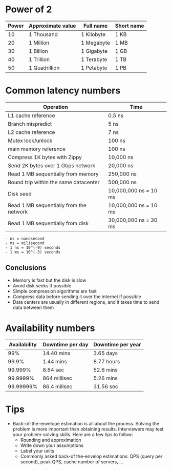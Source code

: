 # Power of 2
| Power | Approximate value | Full name  | Short name |
| ----- | ----------------- | ---------- | ---------- |
| 10    | 1 Thousand        | 1 Kilobyte | 1 KB       |
| 20    | 1 Million         | 1 Megabyte | 1 MB       |
| 30    | 1 Billion         | 1 Gigabyte | 1 GB       |
| 40    | 1 Trillion        | 1 Terabyte | 1 TB       |
| 50    | 1 Quadrillion     | 1 Petabyte | 1 PB       |
# Common latency numbers

| Operation                               | Time                  |
| --------------------------------------- | --------------------- |
| L1 cache reference                      | 0.5 ns                |
| Branch mispredict                       | 5 ns                  |
| L2 cache reference                      | 7 ns                  |
| Mutex lock/unlock                       | 100 ns                |
| main memory reference                   | 100 ns                |
| Compress 1K bytes with Zippy            | 10,000 ns             |
| Send 2K bytes over 1 Gbps network       | 20,000 ns             |
| Read 1 MB sequentially from memory      | 250,000 ns            |
| Round trip within the same datacenter   | 500,000 ns            |
| Disk seed                               | 10,000,000 ns = 10 ms |
| Read 1 MB sequentially from the network | 10,000,000 ns = 10 ms |
| Read 1 MB sequentially from disk        | 30,000,000 ns = 30 ms |
```ad-note
- ns = nanosecond
- ms = milisecond
- 1 ns = 10^(-9) seconds
- 1 ms = 10^(-3) seconds
```
## Conclusions
- Memory is fast but the disk is slow
- Avoid disk seeks if possible
- Simple compression algorithms are fast
- Compress data before sending it over the internet if possible
- Data centers are usually in different regions, and it takes time to send data between them
# Availability numbers
| Availability | Downtime per day | Downtime per year |
| ------------ | ---------------- | ----------------- |
| 99%          | 14.40 mins       | 3.65 days         |
| 99.9%        | 1.44 mins        | 8.77 hours        |
| 99.999%      | 8.64 sec         | 52.6 mins         |
| 99.9999%     | 864 millisec     | 5.26 mins         |
| 99.99999%    | 86.4 millsec     | 31.56 sec         |
# Tips
- Back-of-the-envelope estimation is all about the process. Solving the problem is more important than obtaining results. Interviewers may test your problem-solving skills. Here are a few tips to follow:
	- Rounding and approximation
	- Write down your assumptions
	- Label your units
	- Commonly asked back-of the-envelop estimations: QPS (query per second), peak QPS, cache number of servers, ...